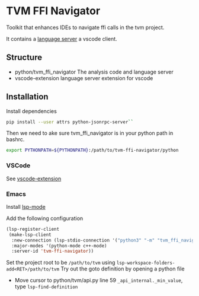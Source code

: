 # TVM FFI Navigator

Toolkit that enhances IDEs to navigate ffi calls in the tvm project.

It contains a [language server](https://microsoft.github.io/language-server-protocol/) a vscode client.

## Structure

- python/tvm_ffi_navigator The analysis code and language server
- vscode-extension language server extension for vscode

## Installation

Install dependencies
```bash
pip install --user attrs python-jsonrpc-server``
```
Then we need to ake sure tvm_ffi_navigator is in your python path in bashrc.
```bash
export PYTHONPATH=${PYTHONPATH}:/path/to/tvm-ffi-navigator/python
```

### VSCode

See [vscode-extension](vscode-extension)

### Emacs

Install [lsp-mode](https://github.com/emacs-lsp/lsp-mode)

Add the following configuration
```el
(lsp-register-client
 (make-lsp-client
  :new-connection (lsp-stdio-connection '("python3" "-m" "tvm_ffi_navigator.langserver"))
  :major-modes '(python-mode c++-mode)
  :server-id 'tvm-ffi-navigator))
```

Set the project root to be ```/path/to/tvm``` using ```lsp-workspace-folders-add<RET>/path/to/tvm```
Try out the goto definition by opening a python file
- Move cursor to python/tvm/api.py line 59 ```_api_internal._min_value```, type ```lsp-find-definition```

